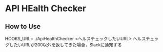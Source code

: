 # API HEalth Checker

## How to Use
HOOKS_URL=<Webhook URL> ./ApiHealthChecker <ヘルスチェックしたいURL>
ヘルスチェックしたいURLが200以外を返してきた場合，Slackに通知する
